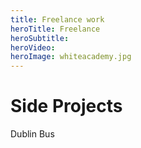 ```yaml
---
title: Freelance work
heroTitle: Freelance
heroSubtitle:
heroVideo:
heroImage: whiteacademy.jpg
---
```



# **Side Projects** #

Dublin Bus 

